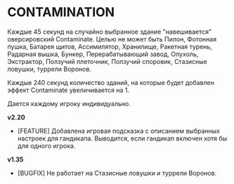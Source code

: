 # CONTAMINATION

Каждые 45 секунд на случайно выбранное здание "навешивается" оверсировский Contaminate. Целью не может быть Пилон, Фотонная пушка, Батарея щитов, Ассимилятор, Хранилище, Ракетная турень, Радарная вышка, Бункер, Перерабатывающий завод, Опухоль, Экстрактор, Ползучий плеточник, Ползучий споровик, Стазисные ловушки, туррели Воронов.

Каждые 240 секунд количество зданий, на которые будет добавлен эффект Contaminate увеличивается на 1.

Дается каждому игроку индивидуально.

**v2.20**

* [FEATURE] Добавлена игровая подсказка с описанием выбранных настроек для гандикапа. Выводится, если гандикап включен хотя бы для одного игрока.

**v1.35**

* [BUGFIX] Не работает на Стазисные ловушки и туррели Воронов.
